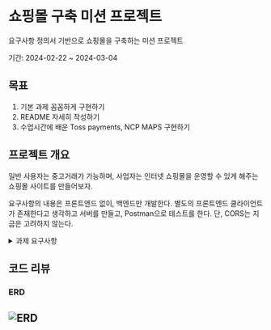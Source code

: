 # 쇼핑몰 구축 미션 프로젝트
요구사항 정의서 기반으로 쇼핑몰을 구축하는 미션 프로젝트

기간: 2024-02-22 ~ 2024-03-04

## 목표
1. 기본 과제 꼼꼼하게 구현하기
2. README 자세히 작성하기
3. 수업시간에 배운 Toss payments, NCP MAPS 구현하기

## 프로젝트 개요
일반 사용자는 중고거래가 가능하며, 사업자는 인터넷 쇼핑몰을 운영할 수 있게 해주는
쇼핑몰 사이트를 만들어보자.

요구사항의 내용은 프론트엔드 없이, 백엔드만 개발한다. 별도의 프론트엔드 클라이언트가 존재한다고 생각하고 서버를 만들고, Postman으로 테스트를 한다. 단, CORS는 지금은 고려하지 않는다.
<details>
<summary>과제 요구사항</summary>
<div markdown="1">

## 기능 설명

---


### 1. 기본 과제
- 사용자 인증 및 권한 처리
- 중고거래 중개하기
- 쇼핑몰 운영하기

### 2. 추가 과제 (최소 1개 구현)

- 결제 시스템 (Toss Payments)
- 사용자 위치기반 기능 (NCP MAPS)
- 알림 기능 추가하기 - E-mail (Jakarta Mail)
- 알림 기능 추가하기 (NCP SENS)
- 사업자 자동 로그인 방지 (NCP Capcha)

## 기본 과제 요구사항

---


### 1. 사용자 인증 및 권한 처리

---

- 요청을 보낸 사용자가 누구인지 구분할 수 있는 인증 체계가 갖춰져야 한다.
    - JWT 기반의 토큰 인증 방식이 권장된다.
    - 사용자는 별도의 클라이언트를 통해 아이디와 비밀번호를 전달한다.
    - 로그인 URL로 아이디와 비밀번호가 전달되면, 해당 내용의 정당성을 확인하여 JWT를 발급하여 클라이언트에게 반환한다.
    - 클라이언트는 이후 이 JWT를 Bearer Authentication 방식으로 제시해야 한다.
- 사용자는 회원가입이 가능하다.
    - 아이디, 비밀번호를 제공하여 회원가입이 가능하다.
    - 서비스를 이용하려면 닉네임, 이름, 연령대, 이메일, 전화번호 정보를 추가해야 한다.
    - 사용자의 프로필 이미지가 업로드 가능하다.
- 사용자의 권한이 관리되어야 한다.
    - 네 종류의 사용자가 있다. (비활성 사용자, 일반 사용자, 사업자 사용자, 관리자)
    - 최초의 회원가입시 비활성 사용자로 가입된다.
    - 비활성 사용자가 서비스를 위한 필수 정보를 추가하면 일반 사용자로 자동으로 전환된다.
    - 일반 사용자는 자신의 사업자 등록번호(가정)을 전달해 사업자 사용자로 전환신청을 할 수 있다.
        - 사업자 등록번호는 실제 형식과 일치할 필요 없다.
    - 관리자는 사업자 사용자 전환 신청 목록을 확인할 수 있다.
    - 관리자는 사업자 사용자 전환 신청을 수락 또는 거절할 수 있다.
    - 관리자는 서비스와 상관없이 고정된 사용자이다.
        - 다른 회원가입 과정을 통해 만들어진 사용자는 관리자가 될 수 없다.

### 2. 중고거래 중개하기

---

- 물품 등록
    - 일반 사용자는 중고 거래를 목적으로 물품에 대한 정보를 등록할 수 있다.
        - 제목, 설명, 대표 이미지, 최소 가격이 필요하다.
            - 대표 이미지는 반드시 함께 등록될 필요는 없다.
            - 다른 항목은 필수이다.
            - 최초로 물품이 등록될 때, 중고 물품의 상태는 **판매중** 상태가 된다.
    - 등록된 물품 정보는 비활성 사용자를 제외 누구든지 열람할 수 있다.
        - 사용자의 상세 정보는 공개되지 않는다.
    - 등록된 물품 정보는 작성자가 수정, 삭제가 가능하다.
- 구매 제안
    - **물품을 등록한 사용자**와 **비활성 사용자** 제외, 등록된 물품에 대하여 구매 제안을 등록할 수 있다.
    - 등록된 구매 제안은 **물품을 등록한 사용자**와 **제안을 등록한 사용자**만 조회가 가능하다.
        - **제안을 등록한 사용자**는 자신의 제안만 확인이 가능하다.
        - **물품을 등록한 사용자**는 모든 제안이 확인 가능하다.
    - **물품을 등록한 사용자**는 ****등록된 구매 제안을 수락 또는 거절할 수 있다.
        - 이때 구매 제안의 상태는 **수락** 또는 **거절**이 된다.
    - **제안을 등록한 사용자**는 자신이 등록한 제안이 수락 상태일 경우, 구매 확정을 할 수 있다.
        - 이때 구매 제안의 상태는 **확정** 상태가 된다.
        - 구매 제안이 확정될 경우, 대상 물품의 상태는 **판매 완료**가 된다.
        - 구매 제안이 확정될 경우, 확정되지 않은 다른 구매 제안의 상태는 모두 **거절**이 된다.

### 3. 쇼핑몰 운영하기

---


- - 쇼핑몰 개설
    - 일반 사용자가 사업자 사용자로 전환될 때 **준비중** 상태의 쇼핑몰이 추가된다. 사업자 사용자는 이 쇼핑몰의 주인이 된다.
    - 쇼핑몰에는 이름, 소개, 분류의 정보를 가지고 있으며, 주인은 자유롭게 수정이 가능하다.
        - 분류의 종류는 서비스 제작자에 의해 미리 정해진다. (최소 5)
    - 쇼핑몰의 이름, 소개, 분류가 전부 작성된 상태라면 쇼핑몰을 개설 신청을 할 수 있다.
    - 관리자는 개설 신청된 쇼핑몰의 목록을 확인할 수 있으며, 정보를 확인후 허가 또는 불허 할 수 있다.
        - 불허 할 경우 그 이유를 함께 작성해야 한다.
        - 불허된 이유를 쇼핑몰의 주인이 확인할 수 있어야 한다.
    - 개설이 허가된 쇼핑몰을 **오픈** 상태가 된다.
    - 쇼핑몰 주인은 사유를 작성하여 쇼핑몰 폐쇄 요청을 할 수 있다.
        - 관리자는 쇼핑몰 폐쇄 요청을 확인 후 수락할 수 있다.

- 쇼핑몰 관리
    - 쇼핑몰 주인은 쇼핑몰에 상품을 등록할 수 있다.
        - 필수적인 정보는 상품 이름, 상품 이미지, 상품 설명, 상품 가격, 상품 분류, 상품 소분류, 상품 재고가 있다.
    - 쇼핑몰 주인은 등록한 상품을 수정할 수 있다.
    - 쇼핑몰 주인은 등록한 상품을 삭제할 수 있다.

- 쇼핑몰 조회
    - 비활성 사용자를 제외한 사용자는 쇼핑몰을 조회할 수 있다.
        - 조건 없이 조회할 경우, 가장 최근에 거래가 있었던 쇼핑몰 순서로 조회된다.
        - 이름, 쇼핑몰 분류~~, 등록된 상품 분류, 등록된 상품 소분류~~를 조건으로 쇼핑몰을 검색할 수 있다. ~~단, 분류와 소분류는 하나만 선택이 가능하다.~~

- 쇼핑몰 상품 검색
    - 비활성 사용자를 제외한 사용자는 쇼핑몰의 상품을 검색할 수 있다.
        - 이름, 가격 범위를 기준으로 상품을 검색할 수 있다.
        - 조회되는 상품이 등록된 쇼핑몰에 대한 정보가 함께 제공되어야 한다.

- 쇼핑몰 상품 구매
    - 비활성 사용자를 제외한 사용자는 쇼핑몰의 상품을 구매할 수 있다.
        - 상품과 구매 수량을 기준으로 구매 요청을 할 수 있다.
        - 구매 요청 후 사용자는 구매에 필요한 금액을 전달한다고 가정한다.
        - 주인이 전달된 금액을 확인하면 구매 요청을 수락할 수 있다.
        - 구매 요청이 수락되면, 상품 재고가 자동으로 갱신된다. 이후엔 구매 취소가 불가능하다.
        - 구매 요청이 수락되기 전에는 구매 요청을 취소할 수 있다.

## 추가 과제 요구사항

---


### 1. 결제 시스템 (Toss Payments)

---

- 사용자가 서비스 사용중 두가지 상황에서 결제를 진행하도록 서비스를 수정한다.

- 쇼핑몰 상품 구매
    - 사용자가 상품의 구매 요청을 하는 시점에, 결제를 진행한다.
    - 결제가 이뤄지면 자동으로 재고가 갱신된다.
    - 주인은 구매 요청에 대하여 구매 요청을 수락할 수 있다. 이후엔 구매 취소가 불가능하다.
    - 정당한 사유가 있으면 구매 요청을 거절할 수 있다. 사유는 관리자가 확인 가능하다.
    - 구매 요청이 수락되기 전에는 사용자가 구매 요청을 취소할 수 있다.
    - 구매 요청이 취소될 경우 사용자는 구매에 결제된 금액을 환불받는다.

### 2. 사용자 위치기반 기능 (NCP Maps)

---

사용자 위치 기반 서비스를 추가한다.

- 중고 물품 구매 확정시
- 두 사용자는 거래를 진행할 위치를 제안할 수 있다.
    - 서로의 제안을 확인하고, 어느쪽 사용자든 상대방의 제안을 수락할 수 있다.
    - 수락하게 되면 각 사용자는 거래 위치까지 이동할 수 있는 방법에 대한 정보를 제공받을 수 있다.
- 오프라인 구매
    - 쇼핑몰에 오프라인 상점 위치를 등록할 수 있다.
    - 쇼핑몰의 상품을 구매할때 방문을 선택할 수 있다.
    - 사용자는 자신의 위치로부터 쇼핑몰까지 이동할 수 있는 방법에 대한 정보를 제공받을 수 있다.

### 3. 알림 기능 추가하기 - E-mail (Jakarta Mail)

---

서비스의 특정 지점의 사용자에게 이메일로 서비스의 상태 변화를 알려준다.

이 기능 또는 SMS 기능은 둘 중 하나만 적용한다. [Jakarta Mail 패키지](https://docs.spring.io/spring-framework/reference/integration/email.html)를 이용한다.

- 회원가입 시 사용자 이메일 인증
    - 비활성 사용자가 이메일 주소를 기입할 때, 이메일 인증을 할 수 있도록 한다.
        - 비활성 사용자가 계정 활성화를 위해 필수 정보를 입력한다.
        - 본래의 요구사항대로 계정이 바로 활성화 되는 대신, 사용자의 이메일로
          이메일이 전송된다.
        - 전송된 이메일의 링크를 접속하면 사용자 계정이 활성화 된다.
        - 단, 이메일의 링크를 10분 이내에 클릭해야 한다. 시간이 지날 경우 다시 이메일 인증을
          요청할 수 있다.

- 중고 거래 시 구매 제안 알림
    - 사용자가 등록한 물품에 구매 제안이 등록될 경우 간략한 정보가 이메일로 전송된다.
        - 대상 물품, 제안 가격 등
    - 사용자가 등록한 구매 제안이 수락되면, 구매 제안을 한 사용자에게 정보가 이메일로
      전송된다.
    - 사용자가 등록한 물품의 거래가 종료되면, 확정되지 않은 사용자에게 정보가 이메일로
      전송된다.

- 상품 판매 확정 알림
    - 쇼핑몰의 상품에 대하여 구매요청을 한 사용자는, 주인이 구매를 확정하는 시점에 정보가
      이메일로 전송된다.

### 4. 알림 기능 추가하기 - SMS (NCP SENS)

---

서비스의 특정 지점에 사용자에게 문자로 서비스의 상태 변화를 알려준다. 이 기능 또는 E-mail 기능은 둘 중 하나만 적용한다. [NCP SENS](https://www.ncloud.com/product/applicationService/sens) 서비스를 활용한다.

- 회원가입시 사용자 핸드폰 인증
    - 비활성 사용자가 핸드폰 번호를 기입할때, 핸드폰 인증을 할 수 있도록 한다.
        - 비활성 사용자가 계정 활성화를 위해 필수 정보를 입력한다.
        - 본래의 요구사항데로 계정이 바로 활성화 되는 대신, 사용자의 핸드폰으로 문자 메시지를 통해 인증번호가 전송된다.
        - 사용자는 특정 UI를 통해 전달된 인증번호를 전달한다. 인증번호가 보내진 인증번호와 일치하면 사용자의 계정이 활성화된다.
        - 단 인증 번호를 3분 이내에 전달해야 한다. 시간이 지날경우 다시 번호 인증을 요청할 수 있다.

- 중고 거래시 구매 제안 알림
    - 사용자가 등록한 물품에 구매 제안이 등록될 경우 간략한 정보가 문자로 전송된다.
        - 대상 물품, 제안 가격 등
    - 사용자가 등록한 구매 제안이 수락되면, 구매 제안을 한 사용자에게 정보가 문자로 전송된다.
    - 사용자가 등록한 물품의 거래가 종료되면, 확정되지 않은 사용자에게 정보가 문자로 전송된다.

- 상품 판매 확정 알림
    - 쇼핑몰의 상품에 대하여 구매요청을 한 사용자는, 주인이 구매를 확정하는 시점에 정보가 문자로 전송된다.

### 5. 사업자 자동 로그인 방지 (NCP Capcha)

---

사업자 사용자 또는 관리자의 자동 로그인을 방지한다.

- 로그인 시도
    - 사업자 또는 관리자가 로그인을 시도하면, 캡차 사진을 볼 수 있는 링크로 이동시킨다.
    - 캡차에 나타나는 글씨를 정상적으로 입력하면, 로그인을 진행한다.
    - 사용자가 로그인을 위해 아이디 비밀번호를 제공한 시점과 캡차가 제공되는 시점이 다르다.
        - 상태를 구분하기 위한 대책을 마련해야 한다.

</div>
</details>


## 코드 리뷰

### ERD

![ERD](./images/ERD.png)
- 

